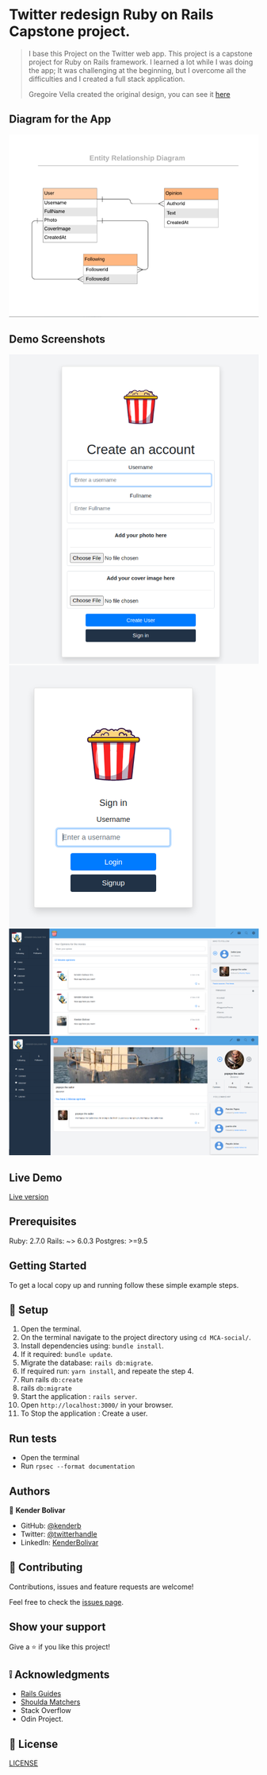 # Twitter redesign Ruby on Rails Capstone project.

> I base this Project on the Twitter web app. This project is a capstone project for Ruby on Rails framework. I learned a lot while I was doing the app; It was challenging at the beginning, but I overcome all the difficulties and I created a full stack application.
> 
> Gregoire Vella created the original design, you can see it [here](https://glacial-cove-94894.herokuapp.com/)

## Diagram for the App

![screenshot](./docs/Diagram_social_media_image.png)

## Demo Screenshots

![screenshot](./docs/screenshot.png)
![screenshot](./docs/screenshot2.png)
![screenshot](./docs/screenshot3.png)
![screenshot](./docs/screenshot4.png)

## Live Demo

[Live version](https://glacial-cove-94894.herokuapp.com/)

## Prerequisites

Ruby: 2.7.0
Rails: ~> 6.0.3
Postgres: >=9.5

## Getting Started

To get a local copy up and running follow these simple example steps.

## 📝 Setup

1. Open the terminal.
2. On the terminal navigate to the project directory using `cd MCA-social/`.
3. Install dependencies using: `bundle install`.
3. If it required: `bundle update`.
4. Migrate the database: `rails db:migrate`.
5. If required run: `yarn install`, and repeate the step 4.
6. Run rails `db:create`
7. rails `db:migrate`
8. Start the application : `rails server`.
9. Open `http://localhost:3000/` in your browser.
10. To Stop the application : Create a user.

## Run tests

- Open the terminal
- Run `rpsec --format documentation`

## Authors

👤 **Kender Bolivar**

- GitHub: [@kenderb](https://github.com/ken)
- Twitter: [@twitterhandle](https://twitter.com/KBTarts )
- LinkedIn: [KenderBolivar](https://www.linkedin.com/in/kender-bolivar-1736086b/ )


## 🤝 Contributing

Contributions, issues and feature requests are welcome!

Feel free to check the [issues page](issues/).

## Show your support

Give a ⭐️ if you like this project!

## :grey_exclamation: Acknowledgments

- [Rails Guides](https://guides.rubyonrails.org/)
- [Shoulda Matchers](https://matchers.shoulda.io/docs/v4.4.1/index.html)
- Stack Overflow
- Odin Project.

## 📝 License

[LICENSE](LICENSE)
